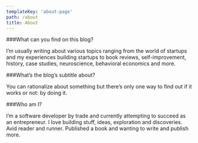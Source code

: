 ```yaml
---
templateKey: 'about-page'
path: /about
title: About
---
```

###What can you find on this blog?

I’m usually writing about various topics ranging from  the world of startups and my experiences building startups to book reviews, self-improvement, history, case studies, neuroscience, behavioral economics and more.

###What’s the blog’s subtitle about?

You can rationalize about something but there’s only one way to find out if it works or not: by doing it.

###Who am I?

I’m a software developer by trade and currently attempting to succeed as an entrepreneur. I  love building stuff, ideas, exploration and discoveries. Avid reader and runner. Published a book and wanting to write and publish more.
